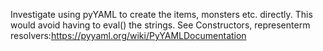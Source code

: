 Investigate using pyYAML to create the items, monsters etc. directly. This would avoid having to eval() the strings. See Constructors, representerm resolvers:https://pyyaml.org/wiki/PyYAMLDocumentation